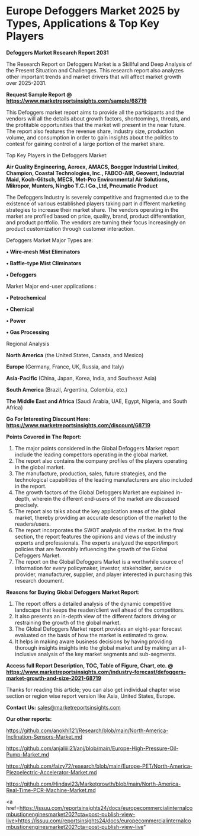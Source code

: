 # Europe Defoggers Market 2025 by Types, Applications & Top Key Players

<strong>Defoggers Market Research Report 2031</strong>

The Research Report on Defoggers Market is a Skillful and Deep Analysis of the Present Situation and Challenges. This research report also analyzes other important trends and market drivers that will affect market growth over 2025-2031.

<strong>Request Sample Report @ <a href=https://www.marketreportsinsights.com/sample/68719>https://www.marketreportsinsights.com/sample/68719</a></strong>

This Defoggers market report aims to provide all the participants and the vendors will all the details about growth factors, shortcomings, threats, and the profitable opportunities that the market will present in the near future. The report also features the revenue share, industry size, production volume, and consumption in order to gain insights about the politics to contest for gaining control of a large portion of the market share.

Top Key Players in the Defoggers Market:

<strong>Air Quality Engineering, Aeroex, AMACS, Boegger Industrial Limited, Champion, Coastal Technologies, Inc., FABCO-AIR, Geovent, Indsutrial Maid, Koch-Glitsch, MECS, Met-Pro Environmental Air Solutions, Mikropor, Munters, Ningbo T.C.I Co.,Ltd, Pneumatic Product</strong>

The Defoggers Industry is severely competitive and fragmented due to the existence of various established players taking part in different marketing strategies to increase their market share. The vendors operating in the market are profiled based on price, quality, brand, product differentiation, and product portfolio. The vendors are turning their focus increasingly on product customization through customer interaction.

Defoggers Market Major Types are:

<strong>• Wire-mesh Mist Eliminators

• Baffle-type Mist Climinators

• Defoggers</strong>

Market Major end-user applications :

<strong>• Petrochemical

• Chemical

• Power

• Gas Processing</strong>

Regional Analysis

</u><strong><b>North America</b></strong> (the United States, Canada, and Mexico)

<strong><b>Europe </b></strong>(Germany, France, UK, Russia, and Italy)

<strong><b>Asia-Pacific</b></strong> (China, Japan, Korea, India, and Southeast Asia)

<strong><b>South America</b></strong> (Brazil, Argentina, Colombia, etc.)

<strong><b>The Middle East and Africa</b></strong> (Saudi Arabia, UAE, Egypt, Nigeria, and South Africa)

<strong>Go For Interesting Discount Here: <a href=https://www.marketreportsinsights.com/discount/68719>https://www.marketreportsinsights.com/discount/68719</a></strong>

<strong>Points Covered in The Report:</strong>
<ol>
  <li>The major points considered in the Global Defoggers Market report include the leading competitors operating in the global market.</li>
  <li>The report also contains the company profiles of the players operating in the global market.</li>
  <li>The manufacture, production, sales, future strategies, and the technological capabilities of the leading manufacturers are also included in the report.</li>
  <li>The growth factors of the Global Defoggers Market are explained in-depth, wherein the different end-users of the market are discussed precisely.</li>
  <li>The report also talks about the key application areas of the global market, thereby providing an accurate description of the market to the readers/users.</li>
  <li>The report incorporates the SWOT analysis of the market. In the final section, the report features the opinions and views of the industry experts and professionals. The experts analyzed the export/import policies that are favorably influencing the growth of the Global Defoggers Market.</li>
  <li>The report on the Global Defoggers Market is a worthwhile source of information for every policymaker, investor, stakeholder, service provider, manufacturer, supplier, and player interested in purchasing this research document.</li>
</ol>
<strong>Reasons for Buying Global Defoggers Market Report:</strong>

<ol>
  <li>The report offers a detailed analysis of the dynamic competitive landscape that keeps the reader/client well ahead of the competitors.</li>
  <li>It also presents an in-depth view of the different factors driving or restraining the growth of the global market.</li>
  <li>The Global Defoggers Market report provides an eight-year forecast evaluated on the basis of how the market is estimated to grow.</li>
  <li>It helps in making aware business decisions by having providing thorough insights insights into the global market and by making an all-inclusive analysis of the key market segments and sub-segments.</li>
</ol>
<strong>Access full Report Description, TOC, Table of Figure, Chart, etc. @ <a href=https://www.marketreportsinsights.com/industry-forecast/defoggers-market-growth-and-size-2021-68719>https://www.marketreportsinsights.com/industry-forecast/defoggers-market-growth-and-size-2021-68719</a></strong>


Thanks for reading this article; you can also get individual chapter wise section or region wise report version like Asia, United States, Europe.

<strong>Contact Us:</strong>
sales@marketreportsinsights.com

<strong>Our other reports:</strong>

<a href=https://github.com/anokhi121/Research/blob/main/North-America-Inclination-Sensors-Market.md>https://github.com/anokhi121/Research/blob/main/North-America-Inclination-Sensors-Market.md</a>

<a href=https://github.com/anjaliiii21/anj/blob/main/Europe-High-Pressure-Oil-Pump-Market.md>https://github.com/anjaliiii21/anj/blob/main/Europe-High-Pressure-Oil-Pump-Market.md</a>

<a href=https://github.com/faizy72/research/blob/main/Europe-PET/North-America-Piezoelectric-Accelerator-Market.md>https://github.com/faizy72/research/blob/main/Europe-PET/North-America-Piezoelectric-Accelerator-Market.md</a>

<a href=https://github.com/Hindavi23/Marketgrowth/blob/main/North-America-Real-Time-PCR-Machine-Market.md>https://github.com/Hindavi23/Marketgrowth/blob/main/North-America-Real-Time-PCR-Machine-Market.md</a>

<a href=https://issuu.com/reportsinsights24/docs/europecommercialinternalcombustionenginesmarket202?cta=post-publish-view-live>https://issuu.com/reportsinsights24/docs/europecommercialinternalcombustionenginesmarket202?cta=post-publish-view-live</a>"
